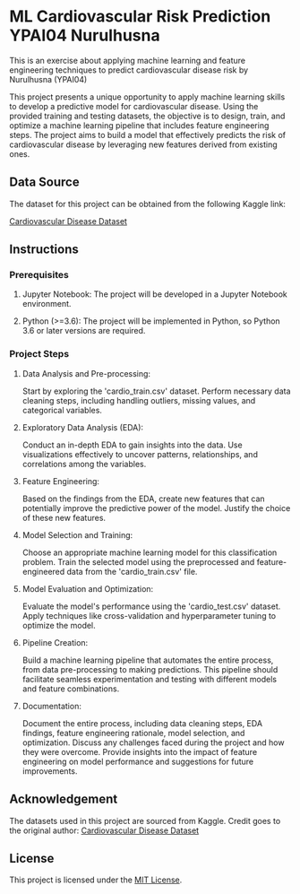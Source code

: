 # ML Cardiovascular Risk Prediction YPAI04 Nurulhusna
 This is an exercise about applying machine learning and feature engineering techniques to predict cardiovascular disease risk by Nurulhusna (YPAI04)

This project presents a unique opportunity to apply machine learning skills to develop a predictive model for cardiovascular disease. Using the provided training and testing datasets, the objective is to design, train, and optimize a machine learning pipeline that includes feature engineering steps. The project aims to build a model that effectively predicts the risk of cardiovascular disease by leveraging new features derived from existing ones.

## Data Source

The dataset for this project can be obtained from the following Kaggle link:

[Cardiovascular Disease Dataset](https://www.kaggle.com/datasets/sulianova/cardiovascular-disease-dataset)

## Instructions

### Prerequisites

1. Jupyter Notebook: The project will be developed in a Jupyter Notebook environment.

2. Python (>=3.6): The project will be implemented in Python, so Python 3.6 or later versions are required.

### Project Steps

1. Data Analysis and Pre-processing:

   Start by exploring the 'cardio_train.csv' dataset. Perform necessary data cleaning steps, including handling outliers, missing values, and categorical variables.

2. Exploratory Data Analysis (EDA):

   Conduct an in-depth EDA to gain insights into the data. Use visualizations effectively to uncover patterns, relationships, and correlations among the variables.

3. Feature Engineering:

   Based on the findings from the EDA, create new features that can potentially improve the predictive power of the model. Justify the choice of these new features.

4. Model Selection and Training:

   Choose an appropriate machine learning model for this classification problem. Train the selected model using the preprocessed and feature-engineered data from the 'cardio_train.csv' file.

5. Model Evaluation and Optimization:

   Evaluate the model's performance using the 'cardio_test.csv' dataset. Apply techniques like cross-validation and hyperparameter tuning to optimize the model.

6. Pipeline Creation:

   Build a machine learning pipeline that automates the entire process, from data pre-processing to making predictions. This pipeline should facilitate seamless experimentation and testing with different models and feature combinations.

7. Documentation:

   Document the entire process, including data cleaning steps, EDA findings, feature engineering rationale, model selection, and optimization. Discuss any challenges faced during the project and how they were overcome. Provide insights into the impact of feature engineering on model performance and suggestions for future improvements.

## Acknowledgement

The datasets used in this project are sourced from Kaggle. Credit goes to the original author:
 [Cardiovascular Disease Dataset](https://www.kaggle.com/datasets/sulianova/cardiovascular-disease-dataset)

## License
This project is licensed under the [MIT License](LICENSE).
